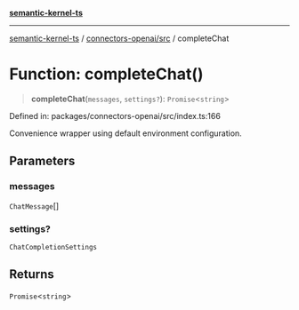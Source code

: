 [**semantic-kernel-ts**](../../../README.md)

***

[semantic-kernel-ts](../../../modules.md) / [connectors-openai/src](../README.md) / completeChat

# Function: completeChat()

> **completeChat**(`messages`, `settings?`): `Promise`\<`string`\>

Defined in: packages/connectors-openai/src/index.ts:166

Convenience wrapper using default environment configuration.

## Parameters

### messages

`ChatMessage`[]

### settings?

`ChatCompletionSettings`

## Returns

`Promise`\<`string`\>
